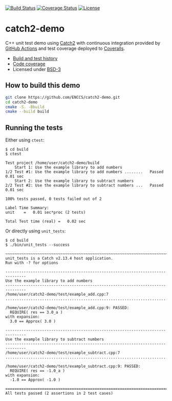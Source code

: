 [![Build Status](https://github.com/bast/gtest-demo/actions/workflows/test.yml/badge.svg)](https://github.com/bast/gtest-demo/actions/workflows/test.yml)
[![Coverage Status](https://coveralls.io/repos/github/ENCCS/catch2-demo/badge.svg?branch=main)](https://coveralls.io/github/ENCCS/catch2-demo?branch=main)
[![License](https://img.shields.io/badge/license-%20BSD--3-blue.svg)](../main/LICENSE)

# catch2-demo

C++ unit test demo using [Catch2](https://github.com/catchorg/Catch2)
with continuous integration provided by [GitHub
Actions](https://docs.github.com/en/actions) and test coverage deployed to
[Coveralls](https://coveralls.io/r/ENCCS/catch2-demo).

- [Build and test history](https://github.com/ENCCS/catch2-demo/actions)
- [Code coverage](https://coveralls.io/r/ENCCS/catch2-demo)
- Licensed under [BSD-3](../main/LICENSE)


## How to build this demo

```bash
git clone https://github.com/ENCCS/catch2-demo.git
cd catch2-demo
cmake -S. -Bbuild 
cmake --build build
```


## Running the tests

Either using `ctest`:
```
$ cd build
$ ctest

Test project /home/user/catch2-demo/build
    Start 1: Use the example library to add numbers
1/2 Test #1: Use the example library to add numbers ........   Passed    0.01 sec
    Start 2: Use the example library to subtract numbers
2/2 Test #2: Use the example library to subtract numbers ...   Passed    0.01 sec

100% tests passed, 0 tests failed out of 2

Label Time Summary:
unit    =   0.01 sec*proc (2 tests)

Total Test time (real) =   0.02 sec
```

Or directly using `unit_tests`:
```
$ cd build 
$ ./bin/unit_tests --success

~~~~~~~~~~~~~~~~~~~~~~~~~~~~~~~~~~~~~~~~~~~~~~~~~~~~~~~~~~~~~~~~~~~~~~~~~~~~~~~
unit_tests is a Catch v2.13.4 host application.
Run with -? for options

-------------------------------------------------------------------------------
Use the example library to add numbers
-------------------------------------------------------------------------------
/home/user/catch2-demo/test/example_add.cpp:7
...............................................................................

/home/user/catch2-demo/test/example_add.cpp:9: PASSED:
  REQUIRE( res == 3.0_a )
with expansion:
  3.0 == Approx( 3.0 )

-------------------------------------------------------------------------------
Use the example library to subtract numbers
-------------------------------------------------------------------------------
/home/user/catch2-demo/test/example_subtract.cpp:7
...............................................................................

/home/user/catch2-demo/test/example_subtract.cpp:9: PASSED:
  REQUIRE( res == -1.0_a )
with expansion:
  -1.0 == Approx( -1.0 )

===============================================================================
All tests passed (2 assertions in 2 test cases)
```
